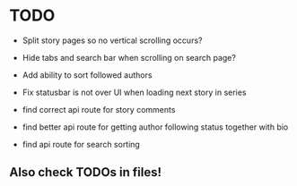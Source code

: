 # TODO

 - Split story pages so no vertical scrolling occurs?
 - Hide tabs and search bar when scrolling on search page?

 - Add ability to sort followed authors
 - Fix statusbar is not over UI when loading next story in series

 - find correct api route for story comments
 - find better api route for getting author following status together with bio
 - find api route for search sorting


## Also check TODOs in files!